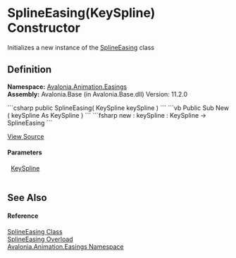# SplineEasing(KeySpline) Constructor


Initializes a new instance of the <a href="T_Avalonia_Animation_Easings_SplineEasing">SplineEasing</a> class



## Definition
**Namespace:** <a href="N_Avalonia_Animation_Easings">Avalonia.Animation.Easings</a>  
**Assembly:** Avalonia.Base (in Avalonia.Base.dll) Version: 11.2.0

<Tabs groupId="api-code-preview">
<TabItem value="csharp" label="C#">
```csharp
public SplineEasing(
	KeySpline keySpline
)
```
</TabItem>
<TabItem value="vb" label="VB">
```vb
Public Sub New ( 
	keySpline As KeySpline
)
```
</TabItem>
<TabItem value="fsharp" label="F#">
```fsharp
new : 
        keySpline : KeySpline -> SplineEasing
```
</TabItem>
</Tabs>



<a href="https://github.com/AvaloniaUI/Avalonia/tree/master/src/Avalonia.Base/Animation/Easings/SplineEasing.cs#L71" title="View the source code">View Source</a>



#### Parameters
<dl><dt>  <a href="T_Avalonia_Animation_KeySpline">KeySpline</a></dt><dd> </dd></dl>

## See Also


#### Reference
<a href="T_Avalonia_Animation_Easings_SplineEasing">SplineEasing Class</a>  
<a href="Overload_Avalonia_Animation_Easings_SplineEasing__ctor">SplineEasing Overload</a>  
<a href="N_Avalonia_Animation_Easings">Avalonia.Animation.Easings Namespace</a>  

